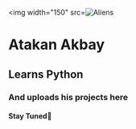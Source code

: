 <img width="150" src=![Aliens](https://github.com/atakanwhite/atakanwhite/assets/161921062/bfd16f08-0638-4556-808f-7171f97f1ff0)

<h1>Atakan Akbay </h1>
<h2>Learns Python </h2>
<h3>And uploads his projects here </h3>
<h4>Stay Tuned💎 </h4>

